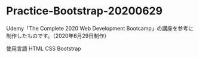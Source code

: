 # Practice-Bootstrap-20200629
Udemy「The Complete 2020 Web Development Bootcamp」の講座を参考に制作したものです。（2020年6月29日制作）

使用言語
HTML CSS Bootstrap
